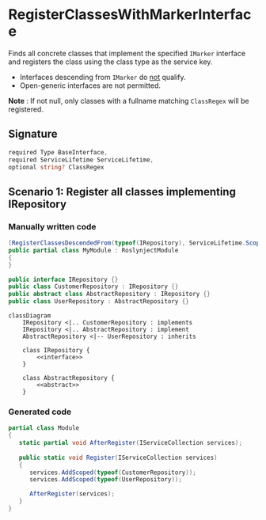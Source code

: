 # RegisterClassesWithMarkerInterface

Finds all concrete classes that implement the
specified `IMarker` interface and registers the
class using the class type as the service
key.

* Interfaces descending from `IMarker` do <u>not</u> qualify.
* Open-generic interfaces are not permitted.

**Note** : If not null, only classes with a fullname matching
`ClassRegex` will be registered.

## Signature
```c#
required Type BaseInterface,
required ServiceLifetime ServiceLifetime,
optional string? ClassRegex
```

## Scenario 1: Register all classes implementing IRepository

### Manually written code
```c#
[RegisterClassesDescendedFrom(typeof(IRepository), ServiceLifetime.Scoped)]
public partial class MyModule : RoslynjectModule
{
}

public interface IRepository {}
public class CustomerRepository : IRepository {}
public abstract class AbstractRepository : IRepository {}
public class UserRepository : AbstractRepository {}
```

```mermaid
classDiagram
    IRepository <|.. CustomerRepository : implements
    IRepository <|.. AbstractRepository : implement
    AbstractRepository <|-- UserRepository : inherits

    class IRepository {
        <<interface>>
    }

    class AbstractRepository {
        <<abstract>>
    }
```


### Generated code
```c#
partial class Module
{
   static partial void AfterRegister(IServiceCollection services);
        
   public static void Register(IServiceCollection services)
   {
      services.AddScoped(typeof(CustomerRepository));
      services.AddScoped(typeof(UserRepository));

      AfterRegister(services);
   }
}
```

